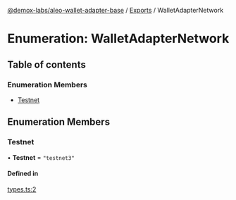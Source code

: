 [@demox-labs/aleo-wallet-adapter-base](../README.md) / [Exports](../modules.md) / WalletAdapterNetwork

# Enumeration: WalletAdapterNetwork

## Table of contents

### Enumeration Members

- [Testnet](WalletAdapterNetwork.md#testnet)

## Enumeration Members

### Testnet

• **Testnet** = ``"testnet3"``

#### Defined in

[types.ts:2](https://github.com/demox-labs/leo-wallet-adapter/blob/dbce117/packages/core/base/types.ts#L2)
